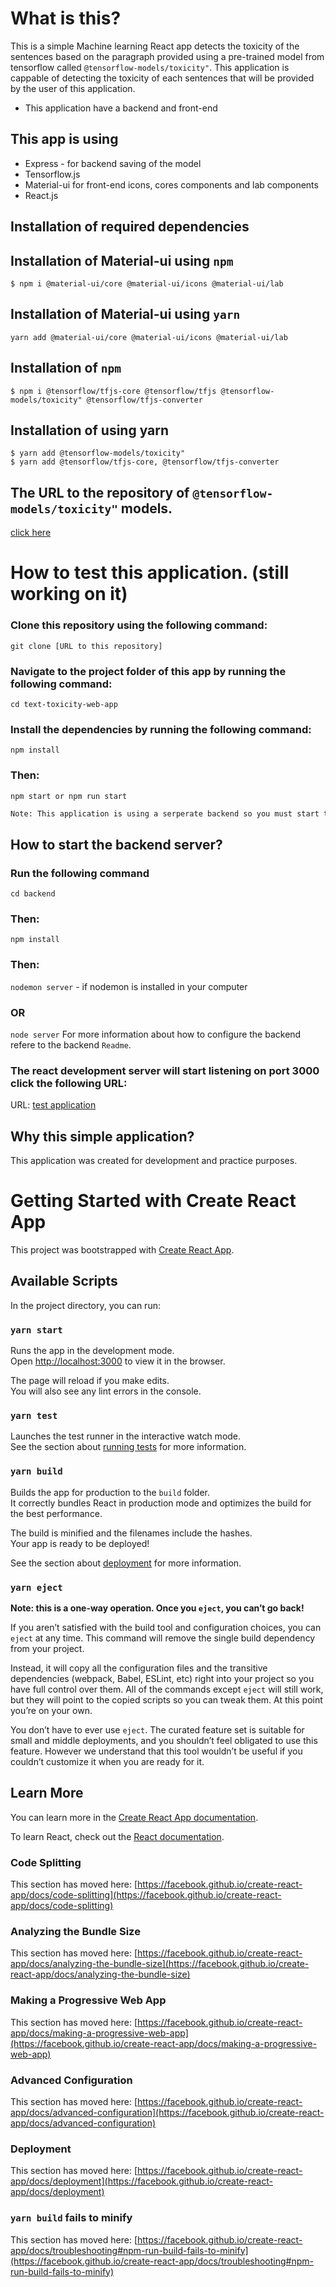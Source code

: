 # What is this?

This is a simple Machine learning React app detects the toxicity of the sentences based on the paragraph provided using a pre-trained model from tensorflow called `@tensorflow-models/toxicity"`. This application is cappable of detecting the toxicity of each sentences that will be provided by the user of this application.

- This application have a backend and front-end

## This app is using

- Express - for backend saving of the model
- Tensorflow.js
- Material-ui for front-end icons, cores components and lab components
- React.js

## Installation of required dependencies

## Installation of Material-ui using `npm`

`$ npm i @material-ui/core @material-ui/icons @material-ui/lab`

## Installation of Material-ui using `yarn`

`yarn add @material-ui/core @material-ui/icons @material-ui/lab`

## Installation of `npm`

`$ npm i @tensorflow/tfjs-core @tensorflow/tfjs @tensorflow-models/toxicity" @tensorflow/tfjs-converter`

## Installation of using yarn

```
$ yarn add @tensorflow-models/toxicity"
$ yarn add @tensorflow/tfjs-core, @tensorflow/tfjs-converter
```

## The URL to the repository of `@tensorflow-models/toxicity"` models.

[click here](https://github.com/tensorflow/tfjs-models/tree/master/toxicity)

# How to test this application. (still working on it)

### Clone this repository using the following command:

`git clone [URL to this repository]`

### Navigate to the project folder of this app by running the following command:

`cd text-toxicity-web-app`

### Install the dependencies by running the following command:

`npm install`

### Then:

`npm start or npm run start`

```sh
Note: This application is using a serperate backend so you must start the backend server
```

## How to start the backend server?

### Run the following command
`cd backend`
### Then:

`npm install`

### Then:
`nodemon server` - if nodemon is installed in your computer
### OR
`node server`
For more information about how to configure the backend refere to the backend `Readme`.

### The react development server will start listening on port 3000 click the following URL:

URL: [test application](http://localhost:3000)

## Why this simple application?

This application was created for development and practice purposes.

# Getting Started with Create React App

This project was bootstrapped with [Create React App](https://github.com/facebook/create-react-app).

## Available Scripts

In the project directory, you can run:

### `yarn start`

Runs the app in the development mode.\
Open [http://localhost:3000](http://localhost:3000) to view it in the browser.

The page will reload if you make edits.\
You will also see any lint errors in the console.

### `yarn test`

Launches the test runner in the interactive watch mode.\
See the section about [running tests](https://facebook.github.io/create-react-app/docs/running-tests) for more information.

### `yarn build`

Builds the app for production to the `build` folder.\
It correctly bundles React in production mode and optimizes the build for the best performance.

The build is minified and the filenames include the hashes.\
Your app is ready to be deployed!

See the section about [deployment](https://facebook.github.io/create-react-app/docs/deployment) for more information.

### `yarn eject`

**Note: this is a one-way operation. Once you `eject`, you can’t go back!**

If you aren’t satisfied with the build tool and configuration choices, you can `eject` at any time. This command will remove the single build dependency from your project.

Instead, it will copy all the configuration files and the transitive dependencies (webpack, Babel, ESLint, etc) right into your project so you have full control over them. All of the commands except `eject` will still work, but they will point to the copied scripts so you can tweak them. At this point you’re on your own.

You don’t have to ever use `eject`. The curated feature set is suitable for small and middle deployments, and you shouldn’t feel obligated to use this feature. However we understand that this tool wouldn’t be useful if you couldn’t customize it when you are ready for it.

## Learn More

You can learn more in the [Create React App documentation](https://facebook.github.io/create-react-app/docs/getting-started).

To learn React, check out the [React documentation](https://reactjs.org/).

### Code Splitting

This section has moved here: [https://facebook.github.io/create-react-app/docs/code-splitting](https://facebook.github.io/create-react-app/docs/code-splitting)

### Analyzing the Bundle Size

This section has moved here: [https://facebook.github.io/create-react-app/docs/analyzing-the-bundle-size](https://facebook.github.io/create-react-app/docs/analyzing-the-bundle-size)

### Making a Progressive Web App

This section has moved here: [https://facebook.github.io/create-react-app/docs/making-a-progressive-web-app](https://facebook.github.io/create-react-app/docs/making-a-progressive-web-app)

### Advanced Configuration

This section has moved here: [https://facebook.github.io/create-react-app/docs/advanced-configuration](https://facebook.github.io/create-react-app/docs/advanced-configuration)

### Deployment

This section has moved here: [https://facebook.github.io/create-react-app/docs/deployment](https://facebook.github.io/create-react-app/docs/deployment)

### `yarn build` fails to minify

This section has moved here: [https://facebook.github.io/create-react-app/docs/troubleshooting#npm-run-build-fails-to-minify](https://facebook.github.io/create-react-app/docs/troubleshooting#npm-run-build-fails-to-minify)
